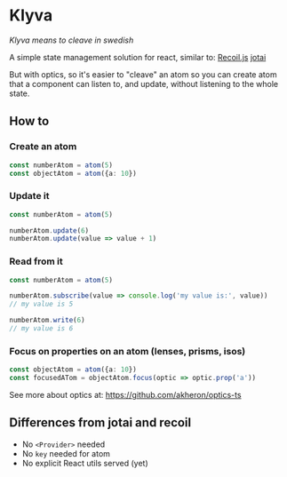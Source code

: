 # Klyva
*Klyva means to cleave in swedish*

A simple state management solution for react, similar to:
[Recoil.js](https://recoiljs.org)
[jotai](https://jotai.surge.sh)

But with optics, so it's easier to "cleave" an atom so you can create atom that a component can listen to, and update, without listening to the whole state.

## How to
### Create an atom

```typescript
const numberAtom = atom(5)
const objectAtom = atom({a: 10})
```

### Update it

```typescript
const numberAtom = atom(5)

numberAtom.update(6)
numberAtom.update(value => value + 1)
```

### Read from it

```typescript
const numberAtom = atom(5)

numberAtom.subscribe(value => console.log('my value is:', value))
// my value is 5

numberAtom.write(6)
// my value is 6
```


### Focus on properties on an atom (lenses, prisms, isos)

```typescript
const objectAtom = atom({a: 10})
const focusedATom = objectAtom.focus(optic => optic.prop('a'))
```

See more about optics at:
https://github.com/akheron/optics-ts

## Differences from jotai and recoil

* No `<Provider>` needed
* No `key` needed for atom
* No explicit React utils served (yet)


